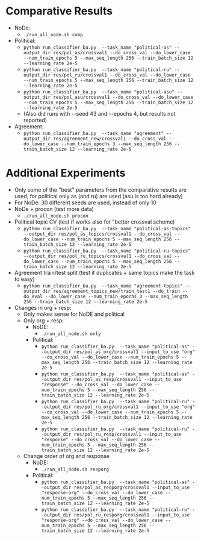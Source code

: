 # Comparative Results
- NoDe:
    - `./run_all_node.sh comp`
- Political:
    - `python run_classifier_ba.py  --task_name "political-as" --output_dir res/pol_as/crossval1 --do_cross_val --do_lower_case --num_train_epochs 5 --max_seq_length 256 --train_batch_size 12 --learning_rate 2e-5`
    - `python run_classifier_ba.py  --task_name "political-ru" --output_dir res/pol_ru/crossval1 --do_cross_val --do_lower_case --num_train_epochs 5 --max_seq_length 256 --train_batch_size 12 --learning_rate 2e-5`
    - `python run_classifier_ba.py  --task_name "political-asu" --output_dir res/pol_asu/crossval1 --do_cross_val --do_lower_case --num_train_epochs 5 --max_seq_length 256 --train_batch_size 12 --learning_rate 2e-5` 
    - (Also did runs with --seed 43 and --epochs 4, but results not reported)
- Agreement:
    - `python run_classifier_ba.py  --task_name "agreement" --output_dir res/agreement_new/crossval1 --do_cross_val --do_lower_case --num_train_epochs 3 --max_seq_length 256 --train_batch_size 12 --learning_rate 2e-5`
    
# Additional Experiments
- Only some of the "best" parameters from the comparative results are used, for political only as (and ru) are used (asu is too hard already)
- For NoDe: 30 different seeds are used, instead of only 10
- NoDe + procon (test more data)
    - `./run_all_node.sh procon`
- Political topic CV (test if works also for "better crossval scheme) 
    - `python run_classifier_ba.py  --task_name "political-as-topics" --output_dir res/pol_as_topics/crossval1 --do_cross_val --do_lower_case --num_train_epochs 5 --max_seq_length 256 --train_batch_size 12 --learning_rate 2e-5`
    - `python run_classifier_ba.py  --task_name "political-ru-topics" --output_dir res/pol_ru_topics/crossval1 --do_cross_val --do_lower_case --num_train_epochs 5 --max_seq_length 256 --train_batch_size 12 --learning_rate 2e-5`
- Agreement train/test split (test if duplicates + same topics make the task to easy)
    - `python run_classifier_ba.py  --task_name "agreement-topics" --output_dir res/agreement_topics_new/train_test1 --do_train --do_eval --do_lower_case --num_train_epochs 3 --max_seq_length 256 --train_batch_size 12 --learning_rate 2e-5`
- Changes in org + resp:
    - Only makes sense for NoDE and political
    - Only org + resp:
        - NoDE:
            - `./run_all_node.sh only`
        - Political:
            - `python run_classifier_ba.py  --task_name "political-as" --output_dir res/pol_as_org/crossval1 --input_to_use "org" --do_cross_val --do_lower_case --num_train_epochs 5 --max_seq_length 256 --train_batch_size 12 --learning_rate 2e-5`
            - `python run_classifier_ba.py  --task_name "political-as" --output_dir res/pol_as_resp/crossval1 --input_to_use "response" --do_cross_val --do_lower_case --num_train_epochs 5 --max_seq_length 256 --train_batch_size 12 --learning_rate 2e-5`
            - `python run_classifier_ba.py  --task_name "political-ru" --output_dir res/pol_ru_org/crossval1 --input_to_use "org" --do_cross_val --do_lower_case --num_train_epochs 5 --max_seq_length 256 --train_batch_size 12 --learning_rate 2e-5`
            - `python run_classifier_ba.py  --task_name "political-ru" --output_dir res/pol_ru_resp/crossval1 --input_to_use "response" --do_cross_val --do_lower_case --num_train_epochs 5 --max_seq_length 256 --train_batch_size 12 --learning_rate 2e-5`
    - Change order of org and response
        - NoDE:
            - `./run_all_node.sh resporg`
        - Political:
            - `python run_classifier_ba.py  --task_name "political-as" --output_dir res/pol_as_resporg/crossval1 --input_to_use "response-org" --do_cross_val --do_lower_case --num_train_epochs 5 --max_seq_length 256 --train_batch_size 12 --learning_rate 2e-5`
            - `python run_classifier_ba.py  --task_name "political-ru" --output_dir res/pol_ru_resporg/crossval1 --input_to_use "response-org" --do_cross_val --do_lower_case --num_train_epochs 5 --max_seq_length 256 --train_batch_size 12 --learning_rate 2e-5`

